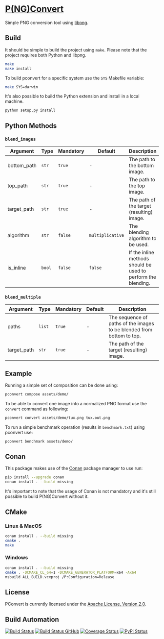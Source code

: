 # [P(NG)Convert](http://pconvert.hive.pt)

Simple PNG conversion tool using [libpng](http://www.libpng.org).

## Build

It should be simple to build the project using `make`. Please note that the project requires both Python and libpng.

```bash
make
make install
```

To build pconvert for a specific system use the `SYS` Makefile variable:

```bash
make SYS=darwin
```

It's also possible to build the Python extension and install in a local machine.

```bash
python setup.py install
```

## Python Methods

### `blend_images`

| Argument | Type | Mandatory | Default | Description |
| --- | --- | --- | --- | --- |
| bottom_path | `str` | `true` | - | The path to the bottom image. |
| top_path | `str` | `true` | - | The path to the top image. |
| target_path | `str` | `true` | - | The path of the target (resulting) image. |
| algorithm | `str` | `false` | `multiplicative` | The blending algorithm to be used. |
| is_inline | `bool` | `false` | `false` | If the inline methods should be used to perform the blending. |

### `blend_multiple`

| Argument | Type | Mandatory | Default | Description |
| --- | --- | --- | --- | --- |
| paths | `list` | `true` | - | The sequence of paths of the images to be blended from bottom to top. |
| target_path | `str` | `true` | - | The path of the target (resulting) image. |

## Example

Running a simple set of composition can be done using:

```bash
pconvert compose assets/demo/
```

To be able to convert one image into a normalized PNG format use the `convert` command as following:

```bash
pconvert convert assets/demo/tux.png tux.out.png
```

To run a simple benchmark operation (results in `benchmark.txt`) using pconvert use:

```bash
pconvert benchmark assets/demo/
```

## Conan

This package makes use of the [Conan](https://conan.io) package manager to use run:

```bash
pip install --upgrade conan
conan install . --build missing
```

It's important to note that the usage of Conan is not mandatory and it's still possible to build P(NG)Convert without it.

## CMake

### Linux & MacOS

```bash
conan install . --build missing
cmake .
make
```

### Windows

```bash
conan install . --build missing
cmake . -DCMAKE_CL_64=1 -DCMAKE_GENERATOR_PLATFORM=x64 -Ax64
msbuild ALL_BUILD.vcxproj /P:Configuration=Release
```

## License

PConvert is currently licensed under the [Apache License, Version 2.0](http://www.apache.org/licenses/).

## Build Automation

[![Build Status](https://travis-ci.org/hivesolutions/pconvert.svg?branch=master)](https://travis-ci.org/hivesolutions/pconvert)
[![Build Status GitHub](https://github.com/hivesolutions/pconvert/workflows/Main%20Workflow/badge.svg)](https://github.com/hivesolutions/pconvert/actions)
[![Coverage Status](https://coveralls.io/repos/hivesolutions/pconvert/badge.svg?branch=master)](https://coveralls.io/r/hivesolutions/pconvert?branch=master)
[![PyPi Status](https://img.shields.io/pypi/v/pconvert-python.svg)](https://pypi.python.org/pypi/pconvert-python)

